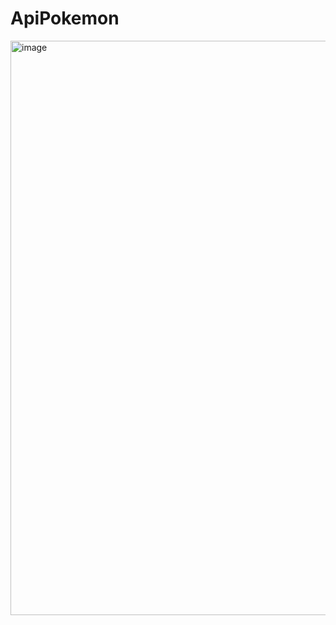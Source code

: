 # ApiPokemon

<img width="1717" height="919" alt="image" src="https://github.com/user-attachments/assets/b9c1b364-536f-4cf4-b1b4-e24f7f33f4f4" />
